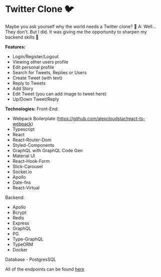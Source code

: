 # Twitter Clone 🐦

Maybe you ask yourself why the world needs a Twitter clone? 🧐
A: Well... They don't. But I did. It was giving me the opportunity to sharpen my backend skills 👻

**Features:**

- Login/Register/Logout
- Viewing other users profile
- Edit personal profile
- Search for Tweets, Replies or Users
- Create Tweet (with text)
- Reply to Tweets
- Add Story
- Edit Tweet (you can add image to tweet here)
- Up/Down Tweet/Reply

**Technologies:**
Front-End:

- Webpack Boilerplate (https://github.com/alexcloudstar/react-ts-webpack)
- Typescript
- React
- React-Router-Dom
- Styled-Components
- GraphQL with GraphQL Code Gen
- Material UI
- React-Hook-Form
- Slick-Carousel
- Socket.io
- Apollo
- Date-fns
- React-Virtual

Backend:

- Apollo
- Bcrypt
- Redis
- Express
- GraphQL
- PG
- Type-GraphQL
- TypeORM
- Docker

Database - PostgresSQL

All of the endpoints can be found [here](https://github.com/alexcloudstar/twitter-clone/tree/main/frontend/src/graphql)
